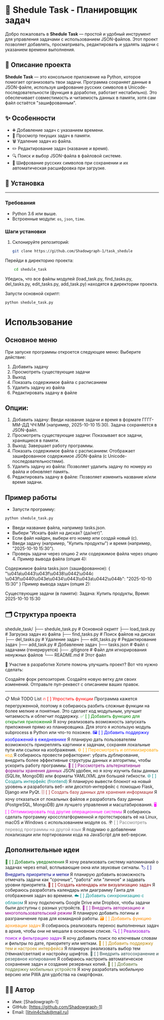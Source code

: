 # 📅 Shedule Task - Планировщик задач

Добро пожаловать в **Shedule Task** — простой и удобный инструмент для управления задачами с использованием JSON-файлов. Этот проект позволяет добавлять, просматривать, редактировать и удалять задачи с указанием времени выполнения.

## 📝 Описание проекта

**Shedule Task** — это консольное приложение на Python, которое помогает организовать твои задачи. Программа сохраняет данные в JSON-файле, используя шифрование русских символов в Unicode-последовательности (функция в доработке, работает нестабильно). Это обеспечивает совместимость и читаемость данных в памяти, хотя сам файл остаётся "зашифрованным".

## ✨ Особенности

- ➕ Добавление задач с указанием времени.
- 👀 Просмотр текущих задач в памяти.
- 🗑️ Удаление задач из файла.
- ✏️ Редактирование задач (название и время).
- 🔍 Поиск и выбор JSON-файла в файловой системе.
- 🔐 Шифрование русских символов при сохранении и их автоматическая расшифровка при загрузке.

## 🚀 Установка
-------------------------------------------------------------------------------------------------

### Требования
- Python 3.6 или выше.
- Встроенные модули: `os`, `json`, `time`.

### Шаги установки
1. Склонируйте репозиторий:
   ```bash
   git clone https://github.com/Shadowgraph-1/task_shedule 

Перейди в директорию проекта:
```bash
    cd shedule_task
```

Убедись, что все файлы модулей (load_task.py, find_tasks.py, del_tasks.py, edit_tasks.py, add_task.py) находятся в директории проекта.

Запусти основной скрипт:
```bash
python shedule_task.py
```
# Использование
## Основное меню
При запуске программы откроется следующее меню:
Выберите действие:
1. Добавить задачу
2. Просмотреть существующие задачи
3. Выход
4. Показать содержимое файла с расписанием
5. Удалить задачу из файла
6. Редактировать задачу в файле

## Опции:
1. Добавить задачу: Введи название задачи и время в формате ГГГГ-ММ-ДД ЧЧ:ММ (например, 2025-10-10 15:30). Задача сохраняется в JSON-файл.
2. Просмотреть существующие задачи: Показывает все задачи, хранящиеся в памяти.
3. Выход: Завершает работу программы.
4. Показать содержимое файла с расписанием: Отображает зашифрованное содержимое JSON-файла (с Unicode-последовательностями).
5. Удалить задачу из файла: Позволяет удалить задачу по номеру из файла и обновляет память.
6. Редактировать задачу в файле: Позволяет изменить название и/или время задачи.

## Пример работы
- Запусти программу:
```python
python shedule_task.py
```
- Введи название файла, например tasks.json.
- Выбери "Искать файл на дисках? (да/нет)".
- Если файл найден, выбери его номер или создай новый (c).
- Введи задачу (например, "Купить продукты") и время (например, "2025-10-10 15:30").
- Проверь задачи через опцию 2 или содержимое файла через опцию 4.
Пример вывода файла (опция 4):

Содержимое файла tasks.json (зашифрованное):
{
    "\u041a\u0443\u043f\u0438\u0442\u044c \u043f\u0440\u043e\u0434\u0443\u043a\u0442\u044b": "2025-10-10 15:30"
}
Пример вывода задач (опция 2):

Существующие задачи (в памяти):
Задача: Купить продукты, Время: 2025-10-10 15:30

## 🗂️ Структура проекта

shedule_task/
├── shedule_task.py          # Основной скрипт
├── load_task.py            # Загрузка задач из файла
├── find_tasks.py           # Поиск файлов на дисках
├── del_tasks.py            # Удаление задач
├── edit_tasks.py           # Редактирование задач
├── add_task.py             # Добавление задач
├── tasks.json              # Файл с задачами (генерируется)
├── .gitignore              # Файл для игнорирования ненужных файлов
└── README.md               # Этот файл

🤝 Участие в разработке
Хотите помочь улучшить проект? Вот что нужно сделать:

Создайте форк репозитория.
Создайте новую ветку для своих изменений.
Отправьте пул-реквест с описанием ваших правок.


_____________________________________________________________________________________________________________________________________________________________________________________
📋 Мой TODO List
<span style="color: red;">🔥 [ ] Упростить функции</span>
Программа кажется перегруженной, поэтому я собираюсь разбить сложные функции на более мелкие и понятные. Это сделает код модульным, улучшит читаемость и облегчит поддержку.
<span style="color: green;">✅ [ ] Добавить функцию для открытия приложений</span>
Я хочу реализовать возможность запускать приложения прямо из планировщика. Для этого я использую модуль subprocess в Python или что-то похожее.
<span style="color: blue;">🖼️ [ ] Добавить поддержку изображений в ежедневнике</span>
Я планирую дать пользователям возможность прикреплять картинки к задачам, сохраняя локальные пути или ссылки на изображения.
<span style="color: orange;">⚙️ [ ] Пересмотреть и оптимизировать код</span>
Я собираюсь провести рефакторинг: убрать дублирование, внедрить более эффективные структуры данных и алгоритмы, чтобы ускорить работу программы.
<span style="color: purple;">💾 [ ] Рассмотреть альтернативные форматы хранения данных</span>
JSON удобен, но я хочу изучить базы данных (SQLite, MongoDB) или форматы YAML/XML для большей гибкости.
<span style="color: teal;">🌐 [ ] Создать интерфейс (frontend)</span>
Я планирую вывести блокнот на новый уровень и разработать веб- или десктоп-интерфейс с помощью Flask, Django или PyQt.
<span style="color: brown;">🗄️ [ ] Создать базу данных для хранения информации</span>
Я хочу отказаться от локальных файлов и разработать базу данных (PostgreSQL, MongoDB) для лучшего управления и масштабирования.
<span style="color: magenta;">🖥️ [ ] Оптимизировать под другие операционные системы</span>
Я собираюсь сделать программу кроссплатформенной и протестировать её на Linux, macOS и Windows с использованием модуля os.
<span style="color: gray;">🌍 [ ] Рассмотреть перевод программы на другой язык</span>
Я подумаю о добавлении локализации или портировании кода на JavaScript для веб-версии.

## Дополнительные идеи
<span style="color: darkgreen;">📩 [ ] Добавить уведомления</span>
Я хочу реализовать систему напоминаний о задачах через email, всплывающие окна или звуковые сигналы.
<span style="color: darkblue;">🏷️ [ ] Внедрить приоритеты и метки</span>
Я планирую добавить возможность отмечать задачи как "срочные", "работа" или "личное" и задавать уровни приоритета.
<span style="color: darkred;">📅 [ ] Создать календарь или визуализацию задач</span>
Я собираюсь разработать календарь или диаграмму Ганта для отображения задач во времени.
<span style="color: darkcyan;">☁️ [ ] Добавить синхронизацию с облаком</span>
Я хочу подключить Google Drive или Dropbox, чтобы задачи были доступны с разных устройств.
<span style="color: darkmagenta;">🔐 [ ] Внедрить авторизацию и многопользовательский режим</span>
Я планирую добавить логины и разграничение прав для командной работы.
<span style="color: darkorange;">🗃️ [ ] Добавить функцию архивации задач</span>
Я собираюсь реализовать перенос выполненных задач в архив, чтобы они не мешали в основном списке.
<span style="color: darkviolet;">🔍 [ ] Реализовать поиск и фильтрацию задач</span>
Я хочу добавить поиск по ключевым словам и фильтры по дате, приоритету или меткам.
<span style="color: darkgoldenrod;">🎨 [ ] Добавить поддержку тем и настроек интерфейса</span>
Я планирую реализовать выбор тем (тёмная/светлая) и настройку шрифтов.
<span style="color: darkslategray;">💾 [ ] Внедрить автосохранение и резервное копирование</span>
Я собираюсь настроить автоматическое сохранение задач и создание резервных копий.
<span style="color: darkolivegreen;">📱 [ ] Добавить поддержку мобильных устройств</span>
Я хочу разработать мобильную версию или PWA для удобства на смартфонах.

## 👨‍💻 Автор
- Имя: [Shadowgraph-1]
- GitHub: [https://github.com/Shadowgraph-1]
- Email: [litvin4chuk@mail.ru]